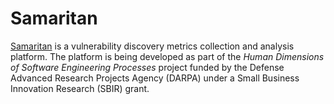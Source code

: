 # Samaritan

[Samaritan](https://samaritan.works) is a vulnerability discovery metrics collection and analysis platform. The platform is being developed as part of the _Human Dimensions of Software Engineering Processes_ project funded by the Defense Advanced Research Projects Agency (DARPA) under a Small Business Innovation Research (SBIR) grant.
